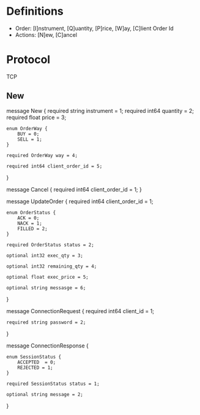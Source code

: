 # Definitions

+ Order: [I]nstrument, [Q]uantity, [P]rice, [W]ay, [C]lient Order Id
+ Actions: [N]ew, [C]ancel


# Protocol

TCP


## New

message New {
    required string instrument = 1;
    required int64 quantity = 2;
    required float price = 3;

    enum OrderWay {
        BUY = 0;
        SELL = 1;
    }

    required OrderWay way = 4;

    required int64 client_order_id = 5;
}

message Cancel {
    required int64 client_order_id = 1;
}

message UpdateOrder {
    required int64 client_order_id = 1;

    enum OrderStatus {
        ACK = 0;
        NACK = 1;
        FILLED = 2;
    }

    required OrderStatus status = 2;

    optional int32 exec_qty = 3;

    optional int32 remaining_qty = 4;

    optional float exec_price = 5;

    optional string messasge = 6;

}

message ConnectionRequest {
    required int64 client_id = 1;

    required string password = 2;
}

message ConnectionResponse {
    
    enum SessionStatus {
        ACCEPTED  = 0;
        REJECTED = 1;
    }

    required SessionStatus status = 1;

    optional string message = 2;

}
